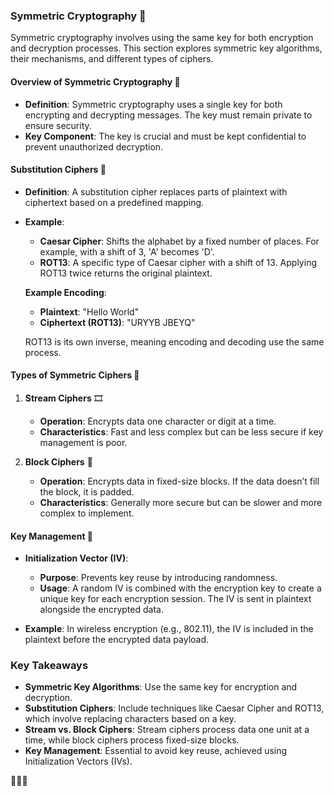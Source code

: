 ### Symmetric Cryptography 🔐

Symmetric cryptography involves using the same key for both encryption and decryption processes. This section explores symmetric key algorithms, their mechanisms, and different types of ciphers.

#### **Overview of Symmetric Cryptography** 📜

- **Definition**: Symmetric cryptography uses a single key for both encrypting and decrypting messages. The key must remain private to ensure security.
- **Key Component**: The key is crucial and must be kept confidential to prevent unauthorized decryption.

#### **Substitution Ciphers** 🔄

- **Definition**: A substitution cipher replaces parts of plaintext with ciphertext based on a predefined mapping.
- **Example**: 
  - **Caesar Cipher**: Shifts the alphabet by a fixed number of places. For example, with a shift of 3, 'A' becomes 'D'.
  - **ROT13**: A specific type of Caesar cipher with a shift of 13. Applying ROT13 twice returns the original plaintext.

  **Example Encoding**:
  - **Plaintext**: "Hello World"
  - **Ciphertext (ROT13)**: "URYYB JBEYQ"

  ROT13 is its own inverse, meaning encoding and decoding use the same process.

#### **Types of Symmetric Ciphers** 🔐

1. **Stream Ciphers** 🎞️
   - **Operation**: Encrypts data one character or digit at a time.
   - **Characteristics**: Fast and less complex but can be less secure if key management is poor.

2. **Block Ciphers** 🧩
   - **Operation**: Encrypts data in fixed-size blocks. If the data doesn’t fill the block, it is padded.
   - **Characteristics**: Generally more secure but can be slower and more complex to implement.

#### **Key Management** 🔑

- **Initialization Vector (IV)**:
  - **Purpose**: Prevents key reuse by introducing randomness.
  - **Usage**: A random IV is combined with the encryption key to create a unique key for each encryption session. The IV is sent in plaintext alongside the encrypted data.

- **Example**: In wireless encryption (e.g., 802.11), the IV is included in the plaintext before the encrypted data payload.

### Key Takeaways

- **Symmetric Key Algorithms**: Use the same key for encryption and decryption.
- **Substitution Ciphers**: Include techniques like Caesar Cipher and ROT13, which involve replacing characters based on a key.
- **Stream vs. Block Ciphers**: Stream ciphers process data one unit at a time, while block ciphers process fixed-size blocks.
- **Key Management**: Essential to avoid key reuse, achieved using Initialization Vectors (IVs).

🔐🧩🔑
